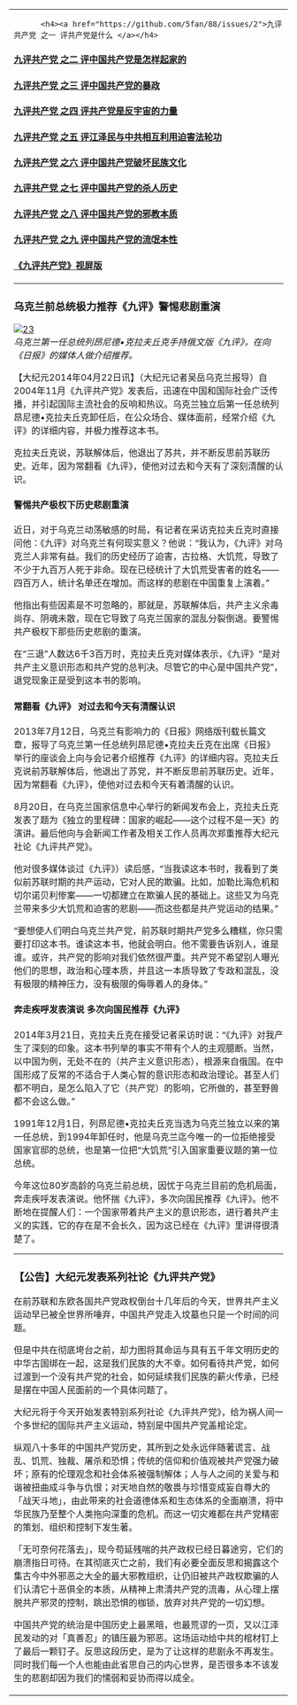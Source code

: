 <task-lists disabled sortable>
<table class="d-block">
  <tbody class="d-block">
    <tr class="d-block">
      <td class="d-block comment-body markdown-body  js-comment-body">

          <h4><a href="https://github.com/5fan/88/issues/2">九评共产党 之一 评共产党是什么 </a></h4>
<h4><a href="https://github.com/5fan/88/issues/3">九评共产党 之二 评中国共产党是怎样起家的 </a></h4>
<h4><a href="https://github.com/5fan/88/issues/4">九评共产党 之三 评中国共产党的暴政 </a></h4>
<h4><a href="https://github.com/5fan/88/issues/5">九评共产党 之四 评共产党是反宇宙的力量</a></h4>
<h4><a href="https://github.com/5fan/88/issues/9">九评共产党 之五 评江泽民与中共相互利用迫害法轮功 </a></h4>
<h4><a href="https://github.com/5fan/88/issues/10">九评共产党 之六 评中国共产党破坏民族文化</a></h4>
<h4><a href="https://github.com/5fan/88/issues/11">九评共产党 之七 评中国共产党的杀人历史</a></h4>
<h4><a href="https://github.com/5fan/88/issues/12">九评共产党 之八 评中国共产党的邪教本质</a></h4>
<h4><a href="https://github.com/5fan/88/issues/13">九评共产党 之九 评中国共产党的流氓本性</a></h4>
<h4><a href="https://github.com/5fan/88/issues/22">《九评共产党》视屏版</a></h4>
<hr>
<h3>乌克兰前总统极力推荐《九评》警惕悲剧重演</h3>
<p><a target="_blank" rel="noopener noreferrer" href="https://cloud.githubusercontent.com/assets/21152633/18222340/3d1632ba-7184-11e6-8a71-f235c10ac648.jpg"><img src="https://cloud.githubusercontent.com/assets/21152633/18222340/3d1632ba-7184-11e6-8a71-f235c10ac648.jpg" alt="23" style="max-width:100%;"></a><br>
<em>乌克兰第一任总统列昂尼德•克拉夫丘克手持俄文版《九评》，在向《日报》的媒体人做介绍推荐。</em></p>
<p>【大纪元2014年04月22日讯】（大纪元记者吴岳乌克兰报导）自2004年11月《九评共产党》发表后，迅速在中国和国际社会广泛传播，并引起国际主流社会的反响和热议。乌克兰独立后第一任总统列昂尼德•克拉夫丘克卸任后，在公众场合、媒体面前，经常介绍《九评》的详细内容，并极力推荐这本书。</p>
<p>克拉夫丘克说，苏联解体后，他退出了苏共，并不断反思前苏联历史。近年，因为常翻看《九评》，使他对过去和今天有了深刻清醒的认识。</p>
<h4>警惕共产极权下历史悲剧重演</h4>
<p>近日，对于乌克兰动荡敏感的时局，有记者在采访克拉夫丘克时直接问他：《九评》对乌克兰有何现实意义？他说：“我认为，《九评》对乌克兰人非常有益。我们的历史经历了迫害，古拉格、大饥荒，导致了不少于九百万人死于非命。现在已经统计了大饥荒受害者的姓名——四百万人，统计名单还在增加。而这样的悲剧在中国重复上演着。”</p>
<p>他指出有些因素是不可忽略的，那就是，苏联解体后，共产主义余毒尚存、阴魂未散，现在它导致了乌克兰国家的混乱分裂倒退。要警惕共产极权下那些历史悲剧的重演。</p>
<p>在“三退”人数达6千3百万时，克拉夫丘克对媒体表示，《九评》“是对共产主义意识形态和共产党的总判决。尽管它的中心是中国共产党”，退党现象正是受到这本书的影响。</p>
<h4>常翻看《九评》 对过去和今天有清醒认识</h4>
<p>2013年7月12日，乌克兰有影响力的《日报》网络版刊载长篇文章，报导了乌克兰第一任总统列昂尼德•克拉夫丘克在出席《日报》举行的座谈会上向与会记者介绍推荐《九评》的详细内容。克拉夫丘克说前苏联解体后，他退出了苏党，并不断反思前苏联历史。近年，因为常翻看《九评》，使他对过去和今天有着清醒的认识。</p>
<p>8月20日，在乌克兰国家信息中心举行的新闻发布会上，克拉夫丘克发表了题为《独立的里程碑：国家的崛起——这个过程不是一天》的演讲。最后他向与会新闻工作者及相关工作人员再次郑重推荐大纪元社论《九评共产党》。</p>
<p>他对很多媒体谈过《九评》）读后感，“当我读这本书时，我看到了类似前苏联时期的共产运动，它对人民的欺骗。比如，加勒比海危机和切尔诺贝利惨案——一切都建立在欺骗人民的基础上。这些又为乌克兰带来多少大饥荒和迫害的悲剧——而这些都是共产党运动的结果。”</p>
<p>“要想使人们明白乌克兰共产党，前苏联时期共产党多么糟糕，你只需要打印这本书。谁读这本书，他就会明白。他不需要告诉别人，谁是谁。或许，共产党的影响对我们依然很严重。共产党不希望别人曝光他们的思想，政治和心理本质，并且这一本质导致了专政和混乱，没有极限的精神压力，没有极限的侮辱着人的身体。”</p>
<h4>奔走疾呼发表演说 多次向国民推荐《九评》</h4>
<p>2014年3月21日，克拉夫丘克在接受记者采访时说：“《九评》对我产生了深刻的印象。这本书列举的事实不带有个人的主观臆断。当然，以中国为例，无处不在的（共产主义意识形态），根源来自俄国。在中国形成了反常的不适合于人类心智的意识形态和政治理论。甚至人们都不明白，是怎么陷入了它（共产党）的影响，它所做的，甚至野兽都不会这么做。”</p>
<p>1991年12月1日，列昂尼德•克拉夫丘克当选为乌克兰独立以来的第一任总统，到1994年卸任时，他是乌克兰迄今唯一的一位拒绝接受国家官邸的总统，也是第一位把“大饥荒”引入国家重要议题的第一位总统。</p>
<p>今年这位80岁高龄的乌克兰前总统，因忧于乌克兰目前的危机局面，奔走疾呼发表演说。他怀揣《九评》，多次向国民推荐《九评》。他不断地在提醒人们：一个国家带着共产主义的意识形态，进行着共产主义的实践，它的存在是不会长久，因为这已经在《九评》里讲得很清楚了。</p>
<hr>
<h3>【公告】大纪元发表系列社论《九评共产党》</h3>
<p>在前苏联和东欧各国共产党政权倒台十几年后的今天，世界共产主义运动早已被全世界所唾弃，中国共产党走入坟墓也只是一个时间的问题。</p>
<p>但是中共在彻底垮台之前，却力图将其命运与具有五千年文明历史的中华古国绑在一起，这是我们民族的大不幸。如何看待共产党，如何过渡到一个没有共产党的社会，如何延续我们民族的薪火传承，已经是摆在中国人民面前的一个具体问题了。</p>
<p>大纪元将于今天开始发表特别系列社论《九评共产党》，给为祸人间一个多世纪的国际共产主义运动，特别是中国共产党盖棺论定。</p>
<p>纵观八十多年的中国共产党历史，其所到之处永远伴随著谎言、战乱、饥荒、独裁、屠杀和恐惧；传统的信仰和价值观被共产党强力破坏；原有的伦理观念和社会体系被强制解体；人与人之间的关爱与和谐被扭曲成斗争与仇恨；对天地自然的敬畏与珍惜变成妄自尊大的「战天斗地」，由此带来的社会道德体系和生态体系的全面崩溃，将中华民族乃至整个人类拖向深重的危机。而这一切灾难都在共产党精密的策划、组织和控制下发生著。</p>
<p>「无可奈何花落去」，现今苟延残喘的共产政权已经日暮途穷，它们的崩溃指日可待。在其彻底灭亡之前，我们有必要全面反思和揭露这个集古今中外邪恶之大全的最大邪教组织，让仍旧被共产政权欺骗的人们认清它十恶俱全的本质，从精神上肃清共产党的流毒，从心理上摆脱共产邪灵的控制，跳出恐惧的枷锁，放弃对共产党的一切幻想。</p>
<p>中国共产党的统治是中国历史上最黑暗，也最荒谬的一页，又以江泽民发动的对「真善忍」的镇压最为邪恶。这场运动给中共的棺材钉上了最后一颗钉子。反思这段历史，是为了让这样的悲剧永不再发生。同时我们每一个人也能由此省思自己的内心世界，是否很多本不该发生的悲剧却因为我们的懦弱和妥协而得以成全。</p>
      </td>
    </tr>
  </tbody>
</table>
</task-lists>
